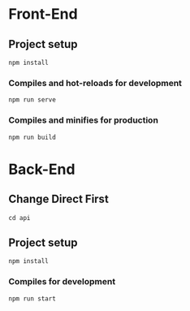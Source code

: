 # Front-End

## Project setup
```
npm install
```

### Compiles and hot-reloads for development
```
npm run serve
```

### Compiles and minifies for production
```
npm run build
```
<!--
### Lints and fixes files
```
npm run lint
``` -->

# Back-End

## Change Direct First
```
cd api
```

## Project setup
```
npm install
```

### Compiles for development
```
npm run start
```